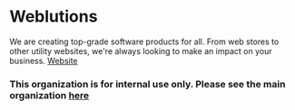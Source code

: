 # Weblutions
We are creating top-grade software products for all. From web stores to other utility websites, we're always looking to make an impact on your business.
[Website](https://weblutions.com)
### This organization is for internal use only. Please see the main organization [here](https://github.com/weblutions)
